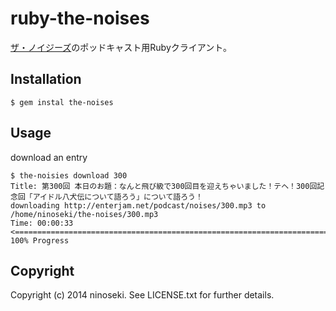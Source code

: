 # ruby-the-noises

[ザ・ノイジーズ](http://www.enterjam.com/?cid=3)のポッドキャスト用Rubyクライアント。

## Installation

```
$ gem instal the-noises
```

## Usage

download an entry

```
$ the-noisies download 300
Title: 第300回 本日のお題：なんと飛び級で300回目を迎えちゃいました！テヘ！300回記念回「アイドル八犬伝について語ろう」について語ろう！
downloading http://enterjam.net/podcast/noises/300.mp3 to /home/ninoseki/the-noises/300.mp3
Time: 00:00:33 <=================================================================================> 100% Progress
```


## Copyright

Copyright (c) 2014 ninoseki. See LICENSE.txt for further details.

